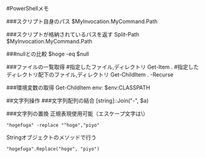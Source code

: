 #PowerShellメモ

###スクリプト自身のパス
	$MyInvocation.MyCommand.Path

###スクリプトが格納されているパスを返す
	Split-Path $MyInvocation.MyCommand.Path

###nullとの比較
	$hoge -eq $null

###ファイルの一覧取得
	#指定したファイル,ディレクトリ
	Get-Item .
	#指定したディレクトリ配下のファイル,ディレクトリ
	Get-ChildItem . -Recurse

###環境変数の取得
	Get-ChildItem env:
	$env:CLASSPATH

##文字列操作
###文字列配列の結合
	[string]::Join("-", $a)

###文字列の置換
正規表現使用可能（エスケープ文字は\）

	"hogefuga" -replace "^hoge","piyo"

Stringオブジェクトのメソッドで行う

	"hogefuga".Replace("hoge", "piyo")
